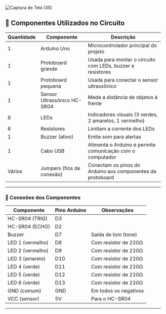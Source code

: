 
![Captura de Tela (35)](https://github.com/user-attachments/assets/d11ea3fb-0202-4ee9-b5a0-6050e99dd7e8)


## 🧰 Componentes Utilizados no Circuito

| Quantidade | Componente                     | Descrição                                                                 |
|------------|--------------------------------|---------------------------------------------------------------------------|
| 1          | Arduino Uno                    | Microcontrolador principal do projeto                                     |
| 1          | Protoboard grande              | Usada para montar o circuito com LEDs, buzzer e resistores                |
| 1          | Protoboard pequena             | Usada para conectar o sensor ultrassônico                                 |
| 1          | Sensor Ultrassônico HC-SR04    | Mede a distância de objetos à frente                                      |
| 6          | LEDs                           | Indicadores visuais (3 verdes, 2 amarelos, 1 vermelho)                    |
| 6          | Resistores                     | Limitam a corrente dos LEDs                                               |
| 1          | Buzzer (ativo)                 | Emite som para alertas                                                    |
| 1          | Cabo USB                       | Alimenta o Arduino e permite comunicação com o computador                 |
| Vários     | Jumpers (fios de conexão)      | Conectam os pinos do Arduino aos componentes da protoboard                |

---

### 🔌 Conexões dos Componentes

| Componente       | Pino Arduino | Observações                   |
|------------------|--------------|-------------------------------|
| HC-SR04 (TRIG)   | D3           |                                |
| HC-SR04 (ECHO)   | D2           |                                |
| Buzzer           | D7           | Saída de tom (tone)           |
| LED 1 (vermelho) | D8           | Com resistor de 220Ω          |
| LED 2 (vermelho) | D9           | Com resistor de 220Ω          |
| LED 3 (amarelo)  | D10          | Com resistor de 220Ω          |
| LED 4 (verde)    | D11          | Com resistor de 220Ω          |
| LED 5 (verde)    | D12          | Com resistor de 220Ω          |
| LED 6 (verde)    | D13          | Com resistor de 220Ω          |
| GND (comum)      | GND          | Em todos os negativos         |
| VCC (sensor)     | 5V           | Para o HC-SR04                |


---



